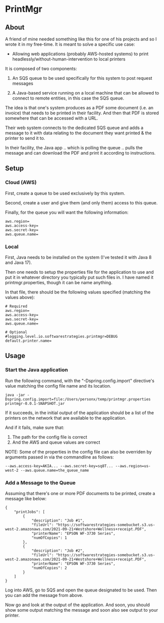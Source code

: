 # PrintMgr

## About

A friend of mine needed something like this for one of his projects and so I wrote it in my free-time.  It is meant to solve a specific use case:

- Allowing web applications (probably AWS-hosted systems) to print headlessly/without-human-intervention to local printers

It is composed of two components:

1) An SQS queue to be used specifically for this system to post request messages

2) A Java-based service running on a local machine that can be allowed to connect to remote entities, in this case the SQS queue.

The idea is that one's system produces as a PDF some document (i.e. an invoice) that needs to be printed in their facility.  And then that PDF is stored somewhere that can be accessed with a URL.

Their web system connects to the dedicated SQS queue and adds a message to it with data relating to the document they want printed & the printer to send it to.

In their facility, the Java app .. which is polling the queue .. pulls the message and can download the PDF and print it according to instructions.

## Setup

### Cloud (AWS)

First, create a queue to be used exclusively by this system.  

Second, create a user and give them (and only them) access to this queue.  

Finally, for the queue you will want the following information:

    aws.region=
    aws.access-key=
    aws.secret-key=
    aws.queue.name=

### Local

First, Java needs to be installed on the system (I've tested it with Java 8 and Java 17).

Then one needs to setup the properties file for the application to use and put it in whatever directory you typically put such files in.  I have named it printmgr.properties, though it can be name anything.

In that file, there should be the following values specified (matching the values above):

    # Required
    aws.region=
    aws.access-key=
    aws.secret-key=
    aws.queue.name=

    # Optional
    #logging.level.io.softwarestrategies.printmgr=DEBUG
    default.printer.name=

## Usage

### Start the Java application

Run the following command, with the "-Dspring.config.import" directive's value matching the config file name and its location.
```
java -jar -Dspring.config.import=file:/Users/personx/temp/printmgr.properties printmgr-0.0.1-SNAPSHOT.jar
```

If it succeeds, in the initial output of the application should be a list of the printers on the network that are available to the application.

And if it fails, make sure that:

1. The path for the config file is correct
2. And the AWS and queue values are correct

NOTE: Some of the properties in the config file can also be overriden by arguments passed in via the commandline as follows:

```
--aws.access-key=AKIA... --aws.secret-key=sq8T... --aws.region=us-west-2 --aws.queue.name=the_queue_name
```

### Add a Message to the Queue

Assuming that there's one or more PDF documents to be printed, create a message like below:

``` 
{
    "printJobs": [
        {
            "description": "Job #1",
            "fileUrl": "https://softwarestrategies-somebucket.s3.us-west-2.amazonaws.com/2021-09-21+Westshore+Wellness+receipt.PDF",
            "printerName": "EPSON WF-3730 Series",
            "numOfCopies": 1
        },
        {
            "description": "Job #2",
            "fileUrl": "https://softwarestrategies-somebucket.s3.us-west-2.amazonaws.com/2021-09-21+Westshore+Wellness+receipt.PDF",
            "printerName": "EPSON WF-3730 Series",
            "numOfCopies": 2
        }
    ]
}
```

Log into AWS, go to SQS and open the queue designated to be used.  Then you can add the message from above.

Now go and look at the output of the application.  And soon, you should show some output matching the message and soon also see output to your printer.




